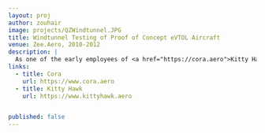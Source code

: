 ```yaml
---
layout: proj
author: zouhair
image: projects/QZWindtunnel.JPG
title: Windtunnel Testing of Proof of Concept eVTOL Aircraft
venue: Zee.Aero, 2010-2012
description: |
  As one of the early employees of <a href="https://cora.aero">Kitty Hawk</a> (formerly Zee.Aero), I participated in the design, construction, aerodynamic and stability analysis, control synthesis, and flight testing of the proof of concept for eVTOL aircraft. This included working on subscale models, both in free flight but also collecting windtunnel data.
links:
  - title: Cora
    url: https://www.cora.aero
  - title: Kitty Hawk
    url: https://www.kittyhawk.aero


published: false
---
```


